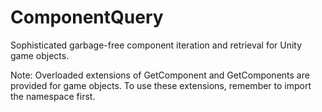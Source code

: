 # ComponentQuery
Sophisticated garbage-free component iteration and retrieval for Unity game objects.

Note: Overloaded extensions of GetComponent and GetComponents are provided for game objects. To use these extensions, remember to import the namespace first.

